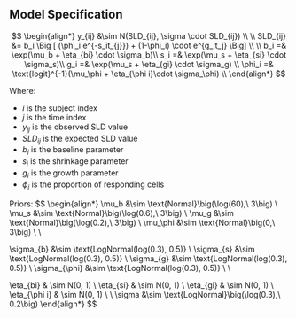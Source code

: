 
## Model Specification



$$
\begin{align*}
y_{ij}  &\sim N(SLD_{ij}, \sigma \cdot SLD_{ij}) \\ \\
SLD_{ij} &= b_i \Big [ (\phi_i e^{-s_it_{j}}) + (1-\phi_i) \cdot e^{g_it_j} \Big] \\ \\
b_i =& \exp(\mu_b + \eta_{bi} \cdot \sigma_b)\\ 
s_i =& \exp(\mu_s + \eta_{si} \cdot \sigma_s)\\ 
g_i =& \exp(\mu_s + \eta_{gi} \cdot \sigma_g) \\ 
\phi_i =& \text{logit}^{-1}(\mu_\phi + \eta_{\phi i}\cdot \sigma_\phi) \\
\end{align*}
$$

Where:
- $i$ is the subject index
- $j$ is the time index
- $y_{ij}$ is the observed SLD value
- $SLD_{ij}$ is the expected SLD value
- $b_i$ is the baseline parameter 
- $s_i$ is the shrinkage parameter
- $g_i$ is the growth parameter
- $\phi_i$ is the proportion of responding cells



Priors:
$$
\begin{align*}
\mu_b &\sim \text{Normal}\big(\log(60),\ 3\big) \\
\mu_s &\sim \text{Normal}\big(\log(0.6),\ 3\big) \\
\mu_g &\sim \text{Normal}\big(\log(0.2),\ 3\big) \\
\mu_\phi &\sim \text{Normal}\big(0,\ 3\big) \\ \\


\sigma_{b} &\sim \text{LogNormal(log(0.3), 0.5)}  \\
\sigma_{s} &\sim \text{LogNormal(log(0.3), 0.5)}  \\
\sigma_{g} &\sim \text{LogNormal(log(0.3), 0.5)}  \\
\sigma_{\phi} &\sim \text{LogNormal(log(0.3), 0.5)}  \\
\\


\eta_{bi} & \sim N(0, 1) \\
\eta_{si} & \sim N(0, 1) \\
\eta_{gi} & \sim N(0, 1) \\
\eta_{\phi i} &  \sim N(0, 1) \\ \\
\sigma &\sim \text{LogNormal}\big(\log(0.3),\ 0.2\big)
\end{align*}
$$









